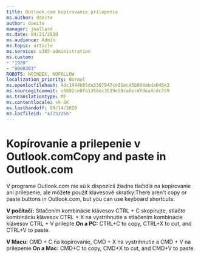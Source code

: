 ```yaml
---
title: Outlook.com kopírovanie prilepenia
ms.author: daeite
author: daeite
manager: joallard
ms.date: 04/21/2020
ms.audience: Admin
ms.topic: article
ms.service: o365-administration
ms.custom:
- "1920"
- "9000303"
ROBOTS: NOINDEX, NOFOLLOW
localization_priority: Normal
ms.openlocfilehash: 4dc1944b85da3367947ce01ec45b004abda045e3
ms.sourcegitcommit: c6692ce0fa1358ec3529e59ca0ecdfdea4cdc759
ms.translationtype: MT
ms.contentlocale: sk-SK
ms.lasthandoff: 09/14/2020
ms.locfileid: "47752266"
---
```

# <a name="copy-and-paste-in-outlookcom"></a><span data-ttu-id="de399-102">Kopírovanie a prilepenie v Outlook.com</span><span class="sxs-lookup"><span data-stu-id="de399-102">Copy and paste in Outlook.com</span></span>

<span data-ttu-id="de399-103">V programe Outlook.com nie sú k dispozícii žiadne tlačidlá na kopírovanie ani prilepenie, ale môžete použiť klávesové skratky:</span><span class="sxs-lookup"><span data-stu-id="de399-103">There aren't copy or paste buttons in Outlook.com, but you can use keyboard shortcuts:</span></span>

<span data-ttu-id="de399-104">**V počítači:** Stlačením kombinácie klávesov CTRL + C skopírujte, stlačte kombináciu klávesov CTRL + X na vystrihnutie a stlačením kombinácie klávesov CTRL + V prilepte.</span><span class="sxs-lookup"><span data-stu-id="de399-104">**On a PC:** CTRL+C to copy, CTRL+X to cut, and CTRL+V to paste.</span></span>

<span data-ttu-id="de399-105">**V Macu:** CMD + C na kopírovanie, CMD + X na vystrihnutie a CMD + V na prilepenie.</span><span class="sxs-lookup"><span data-stu-id="de399-105">**On a Mac:** CMD+C to copy, CMD+X to cut, and CMD+V to paste.</span></span>